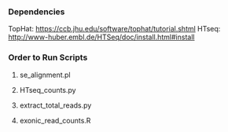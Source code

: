 ### Dependencies ###

TopHat: https://ccb.jhu.edu/software/tophat/tutorial.shtml
HTseq: http://www-huber.embl.de/HTSeq/doc/install.html#install

### Order to Run Scripts ###

1) se_alignment.pl

2) HTseq_counts.py

3) extract_total_reads.py

4) exonic_read_counts.R
